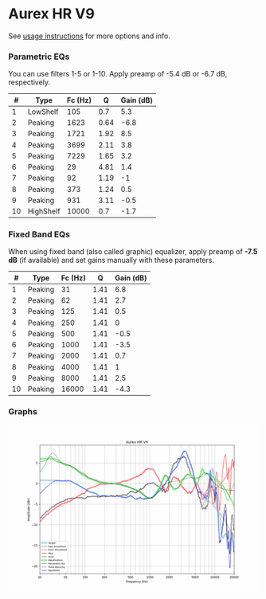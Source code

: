 # Aurex HR V9
See [usage instructions](https://github.com/jaakkopasanen/AutoEq#usage) for more options and info.

### Parametric EQs
You can use filters 1-5 or 1-10. Apply preamp of -5.4 dB or -6.7 dB, respectively.

|   # | Type      |   Fc (Hz) |    Q |   Gain (dB) |
|-----|-----------|-----------|------|-------------|
|   1 | LowShelf  |       105 | 0.7  |         5.3 |
|   2 | Peaking   |      1623 | 0.64 |        -6.8 |
|   3 | Peaking   |      1721 | 1.92 |         8.5 |
|   4 | Peaking   |      3699 | 2.11 |         3.8 |
|   5 | Peaking   |      7229 | 1.65 |         3.2 |
|   6 | Peaking   |        29 | 4.81 |         1.4 |
|   7 | Peaking   |        92 | 1.19 |        -1   |
|   8 | Peaking   |       373 | 1.24 |         0.5 |
|   9 | Peaking   |       931 | 3.11 |        -0.5 |
|  10 | HighShelf |     10000 | 0.7  |        -1.7 |

### Fixed Band EQs
When using fixed band (also called graphic) equalizer, apply preamp of **-7.5 dB** (if available) and set gains manually with these parameters.

|   # | Type    |   Fc (Hz) |    Q |   Gain (dB) |
|-----|---------|-----------|------|-------------|
|   1 | Peaking |        31 | 1.41 |         6.8 |
|   2 | Peaking |        62 | 1.41 |         2.7 |
|   3 | Peaking |       125 | 1.41 |         0.5 |
|   4 | Peaking |       250 | 1.41 |         0   |
|   5 | Peaking |       500 | 1.41 |        -0.5 |
|   6 | Peaking |      1000 | 1.41 |        -3.5 |
|   7 | Peaking |      2000 | 1.41 |         0.7 |
|   8 | Peaking |      4000 | 1.41 |         1   |
|   9 | Peaking |      8000 | 1.41 |         2.5 |
|  10 | Peaking |     16000 | 1.41 |        -4.3 |

### Graphs
![](./Aurex%20HR%20V9.png)

